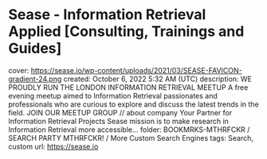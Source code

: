 # Sease - Information Retrieval Applied [Consulting, Trainings and Guides]

cover: https://sease.io/wp-content/uploads/2021/03/SEASE-FAVICON-gradient-24.png
created: October 6, 2022 5:32 AM (UTC)
description: WE PROUDLY RUN THE LONDON INFORMATION RETRIEVAL MEETUP A free evening meetup aimed to Information Retrieval passionates and professionals who are curious to explore and discuss the latest trends in the field. JOIN OUR MEETUP GROUP // about company Your Partner for Information Retrieval Projects Sease mission is to make research in Information Retrieval more accessible…
folder: BOOKMRKS-MTHRFCKR / SEARCH PARTY MTHRFCKR! / More Custom Search Engines
tags: Search, custom
url: https://sease.io